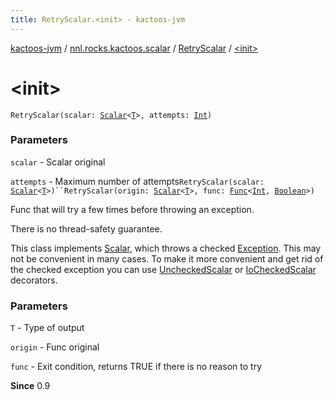 ```yaml
---
title: RetryScalar.<init> - kactoos-jvm
---
```


[kactoos-jvm](../../index.html) / [nnl.rocks.kactoos.scalar](../index.html) / [RetryScalar](index.html) / [&lt;init&gt;](./-init-.html)

# &lt;init&gt;

`RetryScalar(scalar: `[`Scalar`](../../nnl.rocks.kactoos/-scalar/index.html)`<`[`T`](index.html#T)`>, attempts: `[`Int`](https://kotlinlang.org/api/latest/jvm/stdlib/kotlin/-int/index.html)`)`

### Parameters

`scalar` - Scalar original

`attempts` - Maximum number of attempts`RetryScalar(scalar: `[`Scalar`](../../nnl.rocks.kactoos/-scalar/index.html)`<`[`T`](index.html#T)`>)``RetryScalar(origin: `[`Scalar`](../../nnl.rocks.kactoos/-scalar/index.html)`<`[`T`](index.html#T)`>, func: `[`Func`](../../nnl.rocks.kactoos/-func/index.html)`<`[`Int`](https://kotlinlang.org/api/latest/jvm/stdlib/kotlin/-int/index.html)`, `[`Boolean`](https://kotlinlang.org/api/latest/jvm/stdlib/kotlin/-boolean/index.html)`>)`

Func that will try a few times before throwing an exception.

There is no thread-safety guarantee.

This class implements [Scalar](../../nnl.rocks.kactoos/-scalar/index.html), which throws a checked
[Exception](https://kotlinlang.org/api/latest/jvm/stdlib/kotlin/-exception/index.html). This may not be convenient in many cases. To make
it more convenient and get rid of the checked exception you can
use [UncheckedScalar](../-unchecked-scalar/index.html) or [IoCheckedScalar](../-io-checked-scalar/index.html) decorators.

### Parameters

`T` - Type of output

`origin` - Func original

`func` - Exit condition, returns TRUE if there is no reason to try

**Since**
0.9

